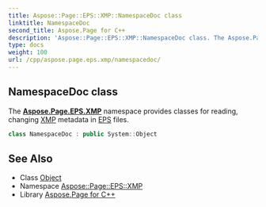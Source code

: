 ```yaml
---
title: Aspose::Page::EPS::XMP::NamespaceDoc class
linktitle: NamespaceDoc
second_title: Aspose.Page for C++
description: 'Aspose::Page::EPS::XMP::NamespaceDoc class. The Aspose.Page.EPS.XMP namespace provides classes for reading, changing XMP metadata in EPS files in C++.'
type: docs
weight: 100
url: /cpp/aspose.page.eps.xmp/namespacedoc/
---
```

## NamespaceDoc class


The **[Aspose.Page.EPS.XMP](../)** namespace provides classes for reading, changing [XMP](../) metadata in [EPS](../../aspose.page.eps/) files.

```cpp
class NamespaceDoc : public System::Object
```

## See Also

* Class [Object](../../system/object/)
* Namespace [Aspose::Page::EPS::XMP](../)
* Library [Aspose.Page for C++](../../)

